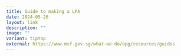 ```yaml
---
title: Guide to making a LPA
date: 2024-05-26
layout: link
description: ""
image: ""
variant: tiptap
external: https://www.msf.gov.sg/what-we-do/opg/resources/guides
---
```


